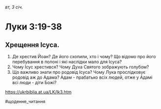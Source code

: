 
_вт, 3 січ._

# Луки 3:19-38

## Хрещення Ісуса.
1. Де хрестив Йоан? Де його схопили, хто і чому? Що відомо про його перебування в полоні і які наслідки мало для Ісуса?
2. Чому Ісус хрестився? Чому Духа Святого зображують голубом?
3. Що важливо знати про родовід Ісуса? Чому Лука прослідковує родовід аж до Адама? Адам - прабатько всіх людей, отже у Адамі всі люди - діти Божі?

https://ukrbiblia.at.ua/LK/lk3.htm

#щоденне_читання
